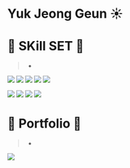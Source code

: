   # Yuk Jeong Geun ☀



# 💪 SKill SET 💪
> +


<img src="https://img.shields.io/badge/JAVA-007396?style=for-the-badge&logo=java&logoColor=white"> <img src="https://img.shields.io/badge/Spring-6DB33F?style=for-the-badge&logo=Spring&logoColor=white"> <img src="https://img.shields.io/badge/oracle-F80000?style=for-the-badge&logo=oracle&logoColor=white">
<img src="https://img.shields.io/badge/mysql-4479A1?style=for-the-badge&logo=mysql&logoColor=white"> <img src="https://img.shields.io/badge/javascript-F7DF1E?style=for-the-badge&logo=javascript&logoColor=black"> 

<img src="https://img.shields.io/badge/html-E34F26?style=for-the-badge&logo=html5&logoColor=white"> <img src="https://img.shields.io/badge/css-1572B6?style=for-the-badge&logo=css3&logoColor=white"> <img src="https://img.shields.io/badge/github-181717?style=for-the-badge&logo=github&logoColor=white"> <img src="https://img.shields.io/badge/jpa-808080?style=for-the-badge&logo=jpa&logoColor=black">
                 
                 
# 📃 Portfolio 📃
> +



<a href="https://abrasive-manatee-4b6.notion.site/8c161564af794cc6b55069c453663fc4" target="_blank"><img src="https://img.shields.io/badge/notion-000000?style=for-the-badge&logo=notion&logoColor=white"/>

                      
                      
                      
                
                
              
